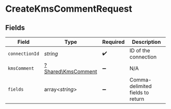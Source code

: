 # CreateKmsCommentRequest


## Fields

| Field                                                   | Type                                                    | Required                                                | Description                                             |
| ------------------------------------------------------- | ------------------------------------------------------- | ------------------------------------------------------- | ------------------------------------------------------- |
| `connectionId`                                          | *string*                                                | :heavy_check_mark:                                      | ID of the connection                                    |
| `kmsComment`                                            | [?Shared\KmsComment](../../Models/Shared/KmsComment.md) | :heavy_minus_sign:                                      | N/A                                                     |
| `fields`                                                | array<*string*>                                         | :heavy_minus_sign:                                      | Comma-delimited fields to return                        |